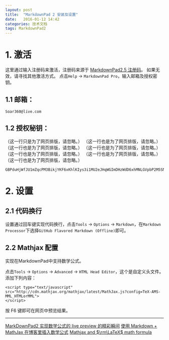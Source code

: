 ```yaml
---
layout: post
title:  "MarkdownPad 2 安装及设置"
date:   2016-01-12 14:42
categories: 技术文档
tags: MarkdownPad2 
---
```


# 1. 激活
这里通过输入注册码来激活，注册码来源于 [MarkdownPad2.5 注册码](http://www.jianshu.com/p/9e5cd946696d)。
如果无效，请寻找其他激活方式。
点击`Help` -> `MarkdownPad Pro`，输入邮箱及授权密钥。
## 1.1 邮箱：
```
Soar360@live.com
```
## 1.2 授权秘钥：
（这一行只是为了网页排版，请忽略。）
（这一行也是为了网页排版，请忽略。）
（这一行也是为了网页排版，请忽略。）
（这一行也是为了网页排版，请忽略。）
（这一行也是为了网页排版，请忽略。）
（这一行也是为了网页排版，请忽略。）
（这一行也是为了网页排版，请忽略。）
```
GBPduHjWfJU1mZqcPM3BikjYKF6xKhlKIys3i1MU2eJHqWGImDHzWdD6xhMNLGVpbP2M5SN6bnxn2kSE8qHqNY5QaaRxmO3YSMHxlv2EYpjdwLcPwfeTG7kUdnhKE0vVy4RidP6Y2wZ0q74f47fzsZo45JE2hfQBFi2O9Jldjp1mW8HUpTtLA2a5/sQytXJUQl/QKO0jUQY4pa5CCx20sV1ClOTZtAGngSOJtIOFXK599sBr5aIEFyH0K7H4BoNMiiDMnxt1rD8Vb/ikJdhGMMQr0R4B+L3nWU97eaVPTRKfWGDE8/eAgKzpGwrQQoDh+nzX1xoVQ8NAuH+s4UcSeQ==
```

# 2. 设置
## 2.1 代码换行
设置通过回车键实现代码换行，点击`Tools` -> `Options` -> `Markdown`，在`Markdown Processor`下选择`GitHub Flavored Markdown (Offline)`即可。

## 2.2 Mathjax 配置

实现在MarkdownPad中支持数学公式。

点击`Tools` -> `Options` -> `Advanced` -> `HTML Head Editor`，这个是自定义头文件。添加下列内容：
```javascript:n
<script type="text/javascript" src="http://cdn.mathjax.org/mathjax/latest/MathJax.js?config=TeX-AMS-MML_HTMLorMML">
</script>
```
按 F6 键即可在网页中预览结果。

***
[MarkDownPad2 实现数学公式的 live preview 的精彩瞬间](http://blog.csdn.net/stereohomology/article/details/46398249)
[使用 Markdown + MathJax 在博客里插入数学公式](http://blog.kamidox.com/write-math-formula-with-mathjax.html)
[Mathjax and $\rm\LaTeX$ math formula](http://www.zyymat.com/mathjax-and-latex-math-formula.html)